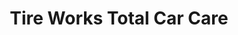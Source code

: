 ---
title: "Tire Works Total Car Care"
url: /las-vegas/tire-works-total-car-care/
shop: car repair
---